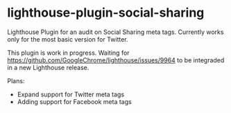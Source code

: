 # lighthouse-plugin-social-sharing
Lighthouse Plugin for an audit on Social Sharing meta tags. Currently works only for the most basic version for Twitter.

This plugin is work in progress. Waiting for https://github.com/GoogleChrome/lighthouse/issues/9964 to be integraded in a new Lighthouse release.

Plans:
- Expand support for Twitter meta tags
- Adding support for Facebook meta tags
